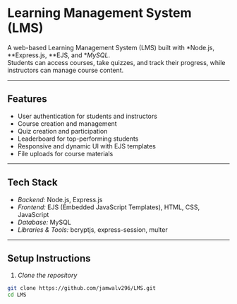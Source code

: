# Learning Management System (LMS)

A web-based Learning Management System (LMS) built with *Node.js, **Express.js, **EJS, and **MySQL*.  
Students can access courses, take quizzes, and track their progress, while instructors can manage course content.

---

## Features

- User authentication for students and instructors
- Course creation and management
- Quiz creation and participation
- Leaderboard for top-performing students
- Responsive and dynamic UI with EJS templates
- File uploads for course materials

---

## Tech Stack

- *Backend:* Node.js, Express.js  
- *Frontend:* EJS (Embedded JavaScript Templates), HTML, CSS, JavaScript  
- *Database:* MySQL  
- *Libraries & Tools:* bcryptjs, express-session, multer

---

## Setup Instructions

1. *Clone the repository*
```bash
git clone https://github.com/jamwalv296/LMS.git
cd LMS

